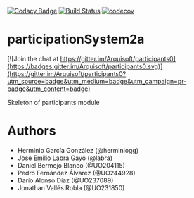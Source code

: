 [![Codacy Badge](https://api.codacy.com/project/badge/Grade/2f5e9b234d9b4cbd8669629c299990ad)](https://www.codacy.com/app/jelabra/participationSystem2a?utm_source=github.com&utm_medium=referral&utm_content=Arquisoft/participationSystem2a&utm_campaign=badger)
[![Build Status](https://travis-ci.org/Arquisoft/participationSystem2a.svg?branch=master)](https://travis-ci.org/Arquisoft/participationSystem2a)
[![codecov](https://codecov.io/gh/Arquisoft/participationSystem2a/branch/master/graph/badge.svg)](https://codecov.io/gh/Arquisoft/participationSystem2a)


# participationSystem2a

[![Join the chat at https://gitter.im/Arquisoft/participants0](https://badges.gitter.im/Arquisoft/participants0.svg)](https://gitter.im/Arquisoft/participants0?utm_source=badge&utm_medium=badge&utm_campaign=pr-badge&utm_content=badge)

Skeleton of participants module

# Authors

- Herminio García González (@herminiogg)
- Jose Emilio Labra Gayo (@labra)
- Daniel Bermejo Blanco (@UO204115)
- Pedro Fernández Álvarez (@UO244928)
- Darío Alonso Díaz (@UO237089)
- Jonathan Vallés Robla (@UO231850)
